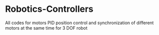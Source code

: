 # Robotics-Controllers
All codes for motors PID position control and synchronization of different motors at the same time for 3 DOF robot
